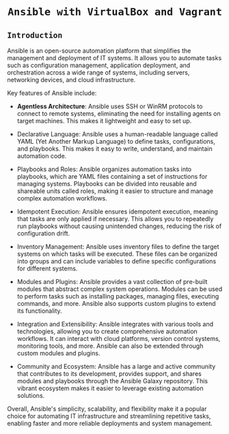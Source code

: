 <div align="center">

# `Ansible with VirtualBox and Vagrant`

</div>

## `Introduction`

Ansible is an open-source automation platform that simplifies the management and deployment of IT systems. It allows you to automate tasks such as configuration management, application deployment, and orchestration across a wide range of systems, including servers, networking devices, and cloud infrastructure.

Key features of Ansible include:

- **__Agentless Architecture__**: Ansible uses SSH or WinRM protocols to connect to remote systems, eliminating the need for installing agents on target machines. This makes it lightweight and easy to set up.

- Declarative Language: Ansible uses a human-readable language called YAML (Yet Another Markup Language) to define tasks, configurations, and playbooks. This makes it easy to write, understand, and maintain automation code.

- Playbooks and Roles: Ansible organizes automation tasks into playbooks, which are YAML files containing a set of instructions for managing systems. Playbooks can be divided into reusable and shareable units called roles, making it easier to structure and manage complex automation workflows.

- Idempotent Execution: Ansible ensures idempotent execution, meaning that tasks are only applied if necessary. This allows you to repeatedly run playbooks without causing unintended changes, reducing the risk of configuration drift.

- Inventory Management: Ansible uses inventory files to define the target systems on which tasks will be executed. These files can be organized into groups and can include variables to define specific configurations for different systems.

- Modules and Plugins: Ansible provides a vast collection of pre-built modules that abstract complex system operations. Modules can be used to perform tasks such as installing packages, managing files, executing commands, and more. Ansible also supports custom plugins to extend its functionality.

- Integration and Extensibility: Ansible integrates with various tools and technologies, allowing you to create comprehensive automation workflows. It can interact with cloud platforms, version control systems, monitoring tools, and more. Ansible can also be extended through custom modules and plugins.

- Community and Ecosystem: Ansible has a large and active community that contributes to its development, provides support, and shares modules and playbooks through the Ansible Galaxy repository. This vibrant ecosystem makes it easier to leverage existing automation solutions.

Overall, Ansible's simplicity, scalability, and flexibility make it a popular choice for automating IT infrastructure and streamlining repetitive tasks, enabling faster and more reliable deployments and system management.
